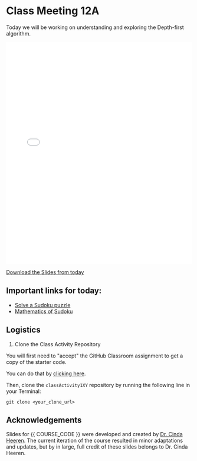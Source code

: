 # Class Meeting 12A

Today we will be working on understanding and exploring the Depth-first algorithm.

<div>
<iframe src="../../Lec17_StateSpace.pdf" width="100%" height="600px" frameBorder="0"> </iframe>
</div>

[Download the Slides from today](https://github.com/ubc-cs/cpsc203/raw/main/files/Lec18_StateSpaces.pdf)

## Important links for today:

- [Solve a Sudoku puzzle](https://www.sudokuonline.io/kids/numbers-4-4)
- [Mathematics of Sudoku](https://en.wikipedia.org/wiki/Mathematics_of_Sudoku)

<!-- 
## Optional links for today
-->

## Logistics

1. Clone the Class Activity Repository

You will first need to "accept" the GitHub Classroom assignment to get a copy of the starter code.

You can do that by [clicking here](https://classroom.github.com/a/ZEaSSumI).

Then, clone the `classActivity1XY` repository by running the following line in your Terminal:

```
git clone <your_clone_url>
```

## Acknowledgements

Slides for {{ COURSE_CODE }} were developed and created by [Dr. Cinda Heeren](https://www.cs.ubc.ca/people/cinda-heeren). The current iteration of the course resulted in minor adaptations and updates, but by in large, full credit of these slides belongs to Dr. Cinda Heeren.